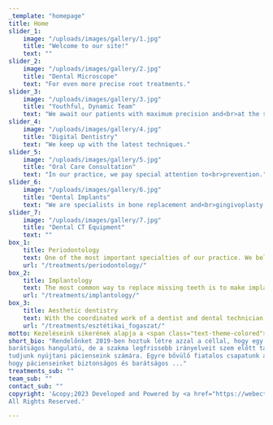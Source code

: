 ```yaml
---
_template: "homepage"
title: Home
slider_1:
    image: "/uploads/images/gallery/1.jpg"
    title: "Welcome to our site!"
    text: ""
slider_2:
    image: "/uploads/images/gallery/2.jpg"
    title: "Dental Microscope"
    text: "For even more precise root treatments."
slider_3:
    image: "/uploads/images/gallery/3.jpg"
    title: "Youthful, Dynamic Team"
    text: "We await our patients with maximum precision and<br>at the same time a relaxed atmosphere."
slider_4:
    image: "/uploads/images/gallery/4.jpg"
    title: "Digital Dentistry"
    text: "We keep up with the latest techniques."
slider_5:
    image: "/uploads/images/gallery/5.jpg"
    title: "Oral Care Consultation"
    text: "In our practice, we pay special attention to<br>prevention."
slider_6:
    image: "/uploads/images/gallery/6.jpg"
    title: "Dental Implants"
    text: "We are specialists in bone replacement and<br>gingivoplasty procedures."
slider_7:
    image: "/uploads/images/gallery/7.jpg"
    title: "Dental CT Equipment"
    text: ""
box_1:
    title: Periodontology
    text: One of the most important specialties of our practice. We believe healthy gums are everything basis of dental intervention.
    url: "/treatments/periodontology/"
box_2:
    title: Implantology
    text: The most common way to replace missing teeth is to make implant dentures we suggest. Caring for more complex cases is one of our passions ...
    url: "/treatments/implantology/"
box_3:
    title: Aesthetic dentistry
    text: With the coordinated work of a dentist and dental technician, with proper planning a perfect smile yes available!
    url: "/treatments/esztétikai_fogaszat/"
motto: Kezeléseink sikerének alapja a <span class="text-theme-colored">helyes szájápolás!</span>
short_bio: "Rendelőnket 2019-ben hoztuk létre azzal a céllal, hogy egy emberközeli,
barátságos hangulatú, de a szakma legfrissebb irányelveit szem előtt tartó ellátást
tudjunk nyújtani pácienseink számára. Egyre bővülő fiatalos csapatunk azon dolgozik,
hogy pácienseinket biztonságos és barátságos ..."
treatments_sub: ""
team_sub: ""
contact_sub: ""
copyright: '&copy;2023 Developed and Powered by <a href="https://webective.com" target="_blank">Webective</a>.
All Rights Reserved.'

---
```

